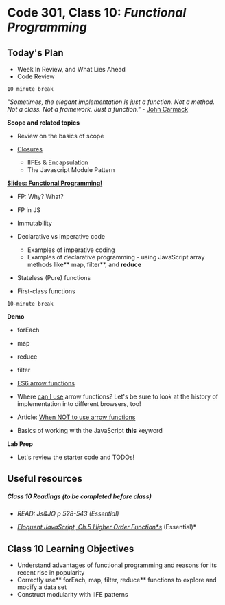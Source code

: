# Code 301, Class 10: ***Functional Programming***

## Today's Plan

- Week In Review, and What Lies Ahead
- Code Review

`10 minute break`

*"Sometimes, the elegant implementation is just a function.  Not a method.  Not a class.  Not a framework.  Just a function."* - [John Carmack](https://twitter.com/id_aa_carmack/status/53512300451201024)

**Scope and related topics**

- Review on the basics of scope

- [Closures](https://www.joezimjs.com/javascript/javascript-closures-and-the-module-pattern/)
	- IIFEs & Encapsulation
	- The Javascript Module Pattern

[**Slides: Functional Programming!**](10-functional-programming.pdf)

- FP: Why? What?

- FP in JS

- Immutability

- Declarative vs Imperative code

	- Examples of imperative coding
	- Examples of declarative programming - using JavaScript array methods like** map, filter**, and **reduce**

- Stateless (Pure) functions

- First-class functions

`10-minute break`

**Demo**

- forEach

- map

- reduce

- filter

- [ES6 arrow functions](https://developer.mozilla.org/en-US/docs/Web/JavaScript/Reference/Functions/Arrow_functions)

- Where [can I use](http://caniuse.com/#feat=arrow-functions) arrow functions? Let's be sure to look at the history of implementation into different browsers, too!

- Article: [When NOT to use arrow functions](https://rainsoft.io/when-not-to-use-arrow-functions-in-javascript/)

- Basics of working with the JavaScript **this** keyword

**Lab Prep**

- Let's review the starter code and TODOs!

## Useful resources

##### Class 10 Readings (to be completed before class)

* *READ: Js&JQ p 528-543 (Essential)*

* *[Eloquent JavaScript, Ch.5 Higher Order Function*s](http://eloquentjavascript.net/05_higher_order.html)* (Essential)*

## Class 10 Learning Objectives

* Understand advantages of functional programming and reasons for its recent rise in popularity
* Correctly use** forEach, map, filter, reduce** functions to explore and modify a data set
* Construct modularity with IIFE patterns
